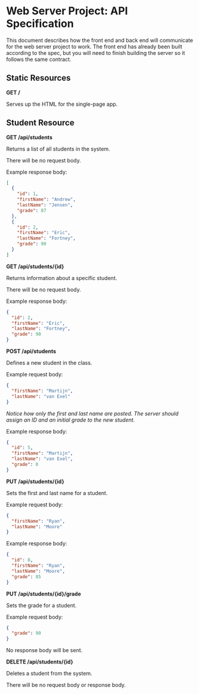 # Web Server Project: API Specification

This document describes how the front end and back end will communicate for the web server project to work. The front end has already been built according to the spec, but you will need to finish building the server so it follows the same contract.



## Static Resources

**GET /**

Serves up the HTML for the single-page app.



## Student Resource

**GET /api/students**

Returns a list of all students in the system.

There will be no request body.

Example response body:

```json
[
  {
    "id": 1,
    "firstName": "Andrew",
    "lastName": "Jensen",
    "grade": 87
  },
  {
    "id": 2,
    "firstName": "Eric",
    "lastName": "Fortney",
    "grade": 90
  }
]
```

**GET /api/students/{id}**

Returns information about a specific student.

There will be no request body.

Example response body:

```json
{
  "id": 2,
  "firstName": "Eric",
  "lastName": "Fortney",
  "grade": 90
}
```

**POST /api/students**

Defines a new student in the class.

Example request body:

```json
{
  "firstName": "Martijn",
  "lastName": "van Exel"
}
```

*Notice how only the first and last name are posted. The server should assign an ID and an initial grade to the new student.*

Example response body:

```json
{
  "id": 5,
  "firstName": "Martijn",
  "lastName": "van Exel",
  "grade": 0
}
```

**PUT /api/students/{id}**

Sets the first and last name for a student.

Example request body:

```json
{
  "firstName": "Ryan",
  "lastName": "Moore"
}
```

Example response body:

```json
{
  "id": 8,
  "firstName": "Ryan",
  "lastName": "Moore",
  "grade": 85
}
```

**PUT /api/students/{id}/grade**

Sets the grade for a student.

Example request body:

```json
{
  "grade": 90
}
```

No response body will be sent.

**DELETE /api/students/{id}**

Deletes a student from the system.

There will be no request body or response body.
